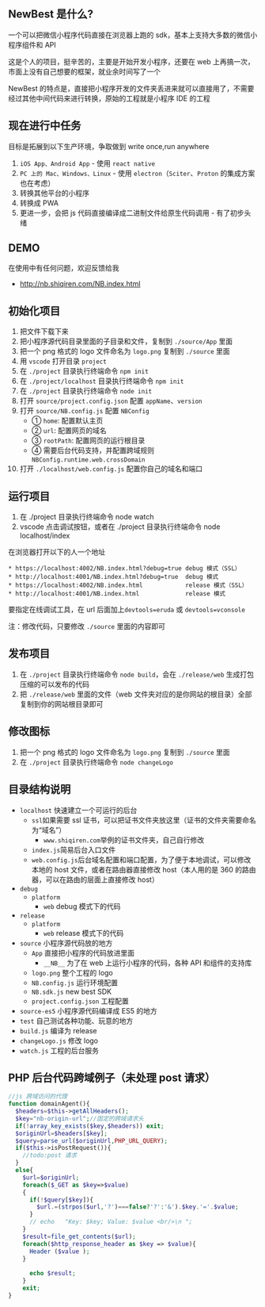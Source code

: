 ## NewBest 是什么?
一个可以把微信小程序代码直接在浏览器上跑的 sdk，基本上支持大多数的微信小程序组件和 API

这是个人的项目，挺辛苦的，主要是开始开发小程序，还要在 web 上再搞一次，市面上没有自己想要的框架，就业余时间写了一个

NewBest 的特点是，直接把小程序开发的文件夹丢进来就可以直接用了，不需要经过其他中间代码来进行转换，原始的工程就是小程序 IDE 的工程

## 现在进行中任务
目标是拓展到以下生产环境，争取做到 write once,run anywhere

1. `iOS App、Android App` - 使用 `react native`
2. `PC 上的 Mac、Windows、Linux` - 使用 `electron`（`Sciter`、`Proton` 的集成方案也在考虑）
3. 转换其他平台的小程序
4. 转换成 PWA
5. 更进一步，会把 js 代码直接编译成二进制文件给原生代码调用 - 有了初步头绪

## DEMO
在使用中有任何问题，欢迎反馈给我

* http://nb.shiqiren.com/NB.index.html


## 初始化项目
1. 把文件下载下来
2. 把小程序源代码目录里面的子目录和文件，复制到 `./source/App` 里面
3. 把一个 png 格式的 logo 文件命名为 `logo.png` 复制到 `./source` 里面
4. 用 `vscode` 打开目录 `project`
5. 在 `./project` 目录执行终端命令 `npm init`
6. 在 `./project/localhost` 目录执行终端命令 `npm init`
7. 在 `./project` 目录执行终端命令 `node init`
8. 打开 `source/project.config.json` 配置 `appName`、`version`
9. 打开 `source/NB.config.js` 配置 `NBConfig`
    * ① `home`: 配置默认主页
    * ② `url`: 配置网页的域名
    * ③ `rootPath`: 配置网页的运行根目录
    * ④ 需要后台代码支持，并配置跨域规则 `NBConfig.runtime.web.crossDomain`
10. 打开 `./localhost/web.config.js` 配置你自己的域名和端口

## 运行项目
1. 在 ./project 目录执行终端命令 node watch
2. vscode 点击调试按钮，或者在 ./project 目录执行终端命令 node localhost/index

在浏览器打开以下的人一个地址

    * https://localhost:4002/NB.index.html?debug=true debug 模式（SSL）
    * http://localhost:4001/NB.index.html?debug=true  debug 模式
    * https://localhost:4002/NB.index.html            release 模式（SSL）
    * http://localhost:4001/NB.index.html             release 模式

要指定在线调试工具，在 url 后面加上`devtools=eruda` 或 `devtools=vconsole`

注：修改代码，只要修改 `./source` 里面的内容即可

## 发布项目
1. 在 `./project` 目录执行终端命令 `node build`，会在 `./release/web` 生成打包压缩的可以发布的代码
2. 把 `./release/web` 里面的文件（web 文件夹对应的是你网站的根目录）全部复制到你的网站根目录即可

## 修改图标
1. 把一个 png 格式的 logo 文件命名为 `logo.png` 复制到 `./source` 里面
2. 在 `./project` 目录执行终端命令 `node changeLogo`

## 目录结构说明
+ `localhost` 快速建立一个可运行的后台
    - `ssl`如果需要 ssl 证书，可以把证书文件夹放这里（证书的文件夹需要命名为“域名”）
      - `www.shiqiren.com`举例的证书文件夹，自己自行修改
    - `index.js`简易后台入口文件
    - `web.config.js`后台域名配置和端口配置，为了便于本地调试，可以修改本地的 host 文件，或者在路由器直接修改 host（本人用的是 360 的路由器，可以在路由的层面上直接修改 host）
+ `debug`
    - `platform`
        - `web` debug 模式下的代码
+ `release`
    - `platform`
        - `web` release 模式下的代码
+ `source` 小程序源代码放的地方
    - `App` 直接把小程序的代码放进里面
        - `__NB__` 为了在 web 上运行小程序的代码，各种 API 和组件的支持库
    - `logo.png` 整个工程的 logo
    - `NB.config.js` 运行环境配置
    - `NB.sdk.js` new best SDK
    - `project.config.json` 工程配置
+ `source-es5` 小程序源代码编译成 ES5 的地方
+ `test` 自己测试各种功能、玩意的地方
+ `build.js` 编译为 release
+ `changeLogo.js` 修改 logo
+ `watch.js` 工程的后台服务

## PHP 后台代码跨域例子（未处理 post 请求）

```php
//js 跨域访问的代理
function domainAgent(){
  $headers=$this->getAllHeaders();
  $key="nb-origin-url";//固定的跨域请求头
  if(!array_key_exists($key,$headers)) exit;
  $originUrl=$headers[$key];
  $query=parse_url($originUrl,PHP_URL_QUERY);
  if($this->isPostRequest()){
    //todo:post 请求 
  }
  else{
    $url=$originUrl;
    foreach($_GET as $key=>$value)  
    {
      if(!$query[$key]){
        $url.=(strpos($url,'?')===false?'?':'&').$key.'='.$value;
      }
      // echo   "Key: $key; Value: $value <br/>\n ";
    }
    $result=file_get_contents($url);
    foreach($http_response_header as $key => $value){
      Header ($value ); 
    }
			
      echo $result;
    }
    exit;
}
```

